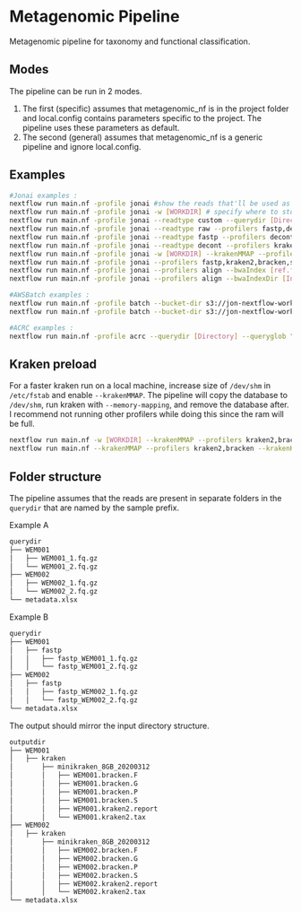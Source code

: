 # Metagenomic Pipeline
Metagenomic pipeline for taxonomy and functional classification.

## Modes
The pipeline can be run in 2 modes.
1. The first (specific) assumes that metagenomic_nf is in the project folder and local.config contains parameters specific to the project. The pipeline uses these parameters as default.
2. The second (general) assumes that metagenomic_nf is a generic pipeline and ignore local.config.

## Examples
```bash
#Jonai examples :
nextflow run main.nf -profile jonai #show the reads that'll be used as inputs
nextflow run main.nf -profile jonai -w [WORKDIR] # specify where to store work directory
nextflow run main.nf -profile jonai --readtype custom --querydir [Directory] --queryglob [glob pattern] #show reads queryglob and directory
nextflow run main.nf -profile jonai --readtype raw --profilers fastp,decont
nextflow run main.nf -profile jonai --readtype fastp --profilers decont
nextflow run main.nf -profile jonai --readtype decont --profilers kraken2,bracken --krakenKeepOutput true #Save all kraken output
nextflow run main.nf -profile jonai -w [WORKDIR] --krakenMMAP --profilers kraken2,bracken #Preload kraken database. See README.md
nextflow run main.nf -profile jonai --profilers fastp,kraken2,bracken,srst2,humann3
nextflow run main.nf -profile jonai --profilers align --bwaIndex [ref.fasta]
nextflow run main.nf -profile jonai --profilers align --bwaIndexDir [IndexDir] --bwaIndex [ref.fasta]

#AWSBatch examples :
nextflow run main.nf -profile batch --bucket-dir s3://jon-nextflow-work --profilers humann3
nextflow run main.nf -profile batch --bucket-dir s3://jon-nextflow-work --profilers humann3

#ACRC examples :
nextflow run main.nf -profile acrc --querydir [Directory] --queryglob "*_{1,2}*{fastq,fastq.gz,fq,fq.gz}" --outputdir [Directory] -w [WORKDIR] --profilers humann3
```

## Kraken preload
For a faster kraken run on a local machine, increase size of `/dev/shm` in `/etc/fstab` and enable `--krakenMMAP`. The pipeline will copy the database to `/dev/shm`, run kraken with `--memory-mapping`, and remove the database after. I recommend not running other profilers while doing this since the ram will be full.
```bash
nextflow run main.nf -w [WORKDIR] --krakenMMAP --profilers kraken2,bracken
nextflow run main.nf --krakenMMAP --profilers kraken2,bracken --krakenKeepOutput true #Save all kraken output
```

## Folder structure
The pipeline assumes that the reads are present in separate folders in the `querydir` that are named by the sample prefix.

Example A
```bash
querydir
├── WEM001
│   ├── WEM001_1.fq.gz
│   └── WEM001_2.fq.gz
├── WEM002
│   ├── WEM002_1.fq.gz
│   └── WEM002_2.fq.gz
└── metadata.xlsx
```
Example B
```bash
querydir
├── WEM001
│   ├── fastp
│   │   ├── fastp_WEM001_1.fq.gz
│   │   └── fastp_WEM001_2.fq.gz
├── WEM002
│   ├── fastp
│   │   ├── fastp_WEM002_1.fq.gz
│   │   └── fastp_WEM002_2.fq.gz
└── metadata.xlsx
```
The output should mirror the input directory structure.
```bash
outputdir
├── WEM001
│   ├── kraken
│       ├── minikraken_8GB_20200312
│       │   ├── WEM001.bracken.F
│       │   ├── WEM001.bracken.G
│       │   ├── WEM001.bracken.P
│       │   ├── WEM001.bracken.S
│       │   ├── WEM001.kraken2.report
│       │   └── WEM001.kraken2.tax
├── WEM002
│   ├── kraken
│       ├── minikraken_8GB_20200312
│       │   ├── WEM002.bracken.F
│       │   ├── WEM002.bracken.G
│       │   ├── WEM002.bracken.P
│       │   ├── WEM002.bracken.S
│       │   ├── WEM002.kraken2.report
│       │   └── WEM002.kraken2.tax
└── metadata.xlsx
```
